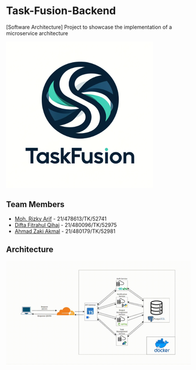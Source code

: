 # Task-Fusion-Backend
[Software Architecture] Project to showcase the implementation of a microservice architecture

<img src="https://raw.githubusercontent.com/ahmadzakiakmal/Task-Fusion-Backend/main/docs/assets/TaskFusion.png" width="400" />

## Team Members
 - [Moh. Rizky Arif](https://github.com/dundorma) - 21/478613/TK/52741
 - [Difta Fitrahul Qihaj](https://github.com/DiftaFitrahul) - 21/480096/TK/52975
 - [Ahmad Zaki Akmal](https://github.com/ahmadzakiakmal) - 21/480179/TK/52981

## Architecture

<img src="https://raw.githubusercontent.com/ahmadzakiakmal/Task-Fusion-Backend/main/docs/assets/architecture.gif" width="900" />
